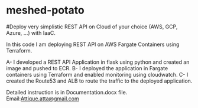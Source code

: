 # meshed-potato
#Deploy very simplistic REST API on Cloud of your choice (AWS, GCP, Azure, …) with IaaC. 

In this code I am deploying REST API on AWS Fargate Containers using Terraform. 

A- I developed a REST API Application in flask using python and created an image and pushed to ECR.
B- I deployed the application in Fargate containers using Terraform and enabled monitoring using cloudwatch. 
C- I created the Route53 and ALB to route the traffic to the deployed application.

Detailed instruction is in Documentation.docx file. 
Email:Attique.atta@gmail.com
